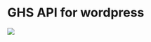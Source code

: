 # GHS API for wordpress
<img src="http://ghostszmusic.com/wp-content/uploads/2016/02/cropped-logo.png">
